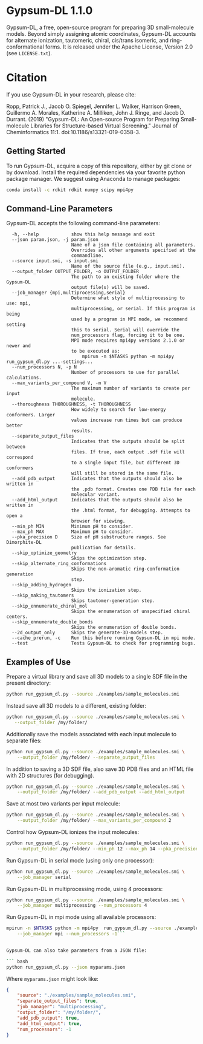 # Gypsum-DL 1.1.0

Gypsum-DL, a free, open-source program for preparing 3D small-molecule models.
Beyond simply assigning atomic coordinates, Gypsum-DL accounts for alternate
ionization, tautomeric, chiral, cis/trans isomeric, and ring-conformational
forms. It is released under the Apache License, Version 2.0 (see
`LICENSE.txt`).

# Citation

If you use Gypsum-DL in your research, please cite:

Ropp, Patrick J., Jacob O. Spiegel, Jennifer L. Walker, Harrison Green, Guillermo A. Morales, Katherine A. Milliken, John J. Ringe, and Jacob D. Durrant. (2019) "Gypsum-DL: An Open-source Program for Preparing Small-molecule Libraries for Structure-based Virtual Screening." Journal of Cheminformatics 11:1. doi:10.1186/s13321-019-0358-3.


## Getting Started

To run Gypsum-DL, acquire a copy of this repository, either by git clone or by
download. Install the required dependencies via your favorite python package
manager. We suggest using Anaconda to manage packages:

``` bash
conda install -c rdkit rdkit numpy scipy mpi4py
```

## Command-Line Parameters

Gypsum-DL accepts the following command-line parameters:

```
  -h, --help            show this help message and exit
  --json param.json, -j param.json
                        Name of a json file containing all parameters.
                        Overrides all other arguments specified at the
                        commandline.
  --source input.smi, -s input.smi
                        Name of the source file (e.g., input.smi).
  --output_folder OUTPUT_FOLDER, -o OUTPUT_FOLDER
                        The path to an existing folder where the Gypsum-DL
                        output file(s) will be saved.
  --job_manager {mpi,multiprocessing,serial}
                        Determine what style of multiprocessing to use: mpi,
                        multiprocessing, or serial. If this program is being
                        used by a program in MPI mode, we recommend setting
                        this to serial. Serial will override the
                        num_processors flag, forcing it to be one.
                        MPI mode requires mpi4py versions 2.1.0 or newer and
                        to be executed as: 
                            mpirun -n $NTASKS python -m mpi4py run_gypsum_dl.py ...-settings...
  --num_processors N, -p N
                        Number of processors to use for parallel calculations.
  --max_variants_per_compound V, -m V
                        The maximum number of variants to create per input
                        molecule.
  --thoroughness THOROUGHNESS, -t THOROUGHNESS
                        How widely to search for low-energy conformers. Larger
                        values increase run times but can produce better
                        results.
  --separate_output_files
                        Indicates that the outputs should be split between
                        files. If true, each output .sdf file will correspond
                        to a single input file, but different 3D conformers
                        will still be stored in the same file.
  --add_pdb_output      Indicates that the outputs should also be written in
                        the .pdb format. Creates one PDB file for each
                        molecular variant.
  --add_html_output     Indicates that the outputs should also be written in
                        the .html format, for debugging. Attempts to open a
                        browser for viewing.
  --min_ph MIN          Minimum pH to consider.
  --max_ph MAX          Maximum pH to consider.
  --pka_precision D     Size of pH substructure ranges. See Dimorphite-DL
                        publication for details.
  --skip_optimize_geometry
                        Skips the optimization step.
  --skip_alternate_ring_conformations
                        Skips the non-aromatic ring-conformation generation
                        step.
  --skip_adding_hydrogen
                        Skips the ionization step.
  --skip_making_tautomers
                        Skips tautomer-generation step.
  --skip_ennumerate_chiral_mol
                        Skips the ennumeration of unspecified chiral centers.
  --skip_ennumerate_double_bonds
                        Skips the ennumeration of double bonds.
  --2d_output_only      Skips the generate-3D-models step.
  --cache_prerun, -c    Run this before running Gypsum-DL in mpi mode.
  --test                Tests Gypsum-DL to check for programming bugs.
```

## Examples of Use

Prepare a virtual library and save all 3D models to a single SDF file in the
present directory:

``` bash
python run_gypsum_dl.py --source ./examples/sample_molecules.smi
```

Instead save all 3D models to a different, existing folder:

``` bash
python run_gypsum_dl.py --source ./examples/sample_molecules.smi \
   --output_folder /my/folder/
```

Additionally save the models associated with each input molecule to separate
files:

``` bash
python run_gypsum_dl.py --source ./examples/sample_molecules.smi \
    --output_folder /my/folder/ --separate_output_files
```

In addition to saving a 3D SDF file, also save 3D PDB files and an HTML file
with 2D structures (for debugging).

``` bash
python run_gypsum_dl.py --source ./examples/sample_molecules.smi \
    --output_folder /my/folder/ --add_pdb_output --add_html_output
```

Save at most two variants per input molecule:

``` bash
python run_gypsum_dl.py --source ./examples/sample_molecules.smi \
    --output_folder /my/folder/ --max_variants_per_compound 2
```

Control how Gypsum-DL ionizes the input molecules:

``` bash
python run_gypsum_dl.py --source ./examples/sample_molecules.smi \
    --output_folder /my/folder/ --min_ph 12 --max_ph 14 --pka_precision 1
```

Run Gypsum-DL in serial mode (using only one processor):

``` bash
python run_gypsum_dl.py --source ./examples/sample_molecules.smi \
    --job_manager serial
```

Run Gypsum-DL in multiprocessing mode, using 4 processors:

``` bash
python run_gypsum_dl.py --source ./examples/sample_molecules.smi \
    --job_manager multiprocessing --num_processors 4
```

Run Gypsum-DL in mpi mode using all available processors:

``` bash
mpirun -n $NTASKS python -m mpi4py  run_gypsum_dl.py --source ./examples/sample_molecules.smi \
    --job_manager mpi --num_processors -1```

    
Gypsum-DL can also take parameters from a JSON file:

``` bash
python run_gypsum_dl.py --json myparams.json
```

Where `myparams.json` might look like:

``` json
{
    "source": "./examples/sample_molecules.smi",
    "separate_output_files": true,
    "job_manager": "multiprocessing",
    "output_folder": "/my/folder/",
    "add_pdb_output": true,
    "add_html_output": true,
    "num_processors": -1
}
```
